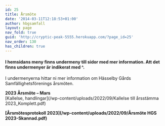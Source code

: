 ```yaml
---
id: 25
title: Årsmöte
date: '2014-03-11T12:18:53+01:00'
author: hbgsamfall
layout: page
nav_fold: true
guid: 'http://cryptic-peak-5555.herokuapp.com/?page_id=25'
nav_order: 130
has_children: true
---
```


#### **I hemsidans meny finns undermeny till sidor med mer information. Att det finns undermenyer är indikerat med ^.**  
I undermenyerna hittar ni mer information om Hässelby Gårds Samfällighetsförenings årsmöten.    

**2023 Årsmöte – Mars**  
[Kallelse, handlingar](/wp-content/uploads/2022/09/Kallelse till årsstämma 2023_Komplett.pdf)

**[Årsmötesprotokoll 2023](/wp-content/uploads/2022/09/Årsmöte HGS 2023-Skannad.pdf)**
